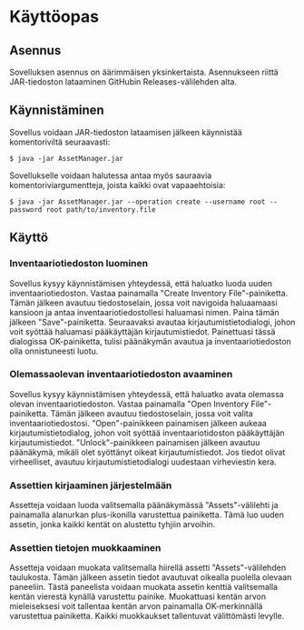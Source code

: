 # Käyttöopas

## Asennus

Sovelluksen asennus on äärimmäisen yksinkertaista. Asennukseen riittä JAR-tiedoston
lataaminen GitHubin Releases-välilehden alta.

## Käynnistäminen

Sovellus voidaan JAR-tiedoston lataamisen jälkeen käynnistää komentoriviltä seuraavasti:

```shell
$ java -jar AssetManager.jar
```

Sovellukselle voidaan halutessa antaa myös sauraavia komentoriviargumentteja, joista kaikki
ovat vapaaehtoisia:

```shell
$ java -jar AssetManager.jar --operation create --username root --password root path/to/inventory.file
```

## Käyttö

### Inventaariotiedoston luominen

Sovellus kysyy käynnistämisen yhteydessä, että haluatko luoda uuden inventaariotiedoston.
Vastaa painamalla "Create Inventory File"-painiketta.
Tämän jälkeen avautuu tiedostoselain, jossa voit navigoida haluaamaasi kansioon
ja antaa inventaariotiedostollesi haluamasi nimen. Paina tämän jälkeen "Save"-painiketta.
Seuraavaksi avautaa kirjautumistietodialogi, johon voit syöttää haluamasi pääkäyttäjän
kirjautumistiedot. Painettuasi tässä dialogissa OK-painiketta, tulisi päänäkymän avautua
ja inventaariotiedoston olla onnistuneesti luotu.

### Olemassaolevan inventaariotiedoston avaaminen

Sovellus kysyy käynnistämisen yhteydessä, että haluatko avata olemassa olevan inventaariotiedoston.
Vastaa painamalla "Open Inventory File"-painiketta.
Tämän jälkeen avautuu tiedostoselain, jossa voit valita inventaariotiedostosi.
"Open"-painikkeen painamisen jälkeen aukeaa kirjautumistietodialog, johon voit syöttää
inventaariotidoston pääkäyttäjän kirjautumistiedot. "Unlock"-painikkeen painamisen jälkeen
avautuu päänäkymä, mikäli olet syöttänyt oikeat kirjautumistiedot. Jos tiedot olivat virheelliset,
avautuu kirjautumistietodialogi uudestaan virheviestin kera.

### Assettien kirjaaminen järjestelmään

Assetteja voidaan luoda valitsemalla päänäkymässä "Assets"-välilehti ja painamalla
alanurkan plus-ikonilla varustettua painiketta. Tämä luo uuden assetin, jonka kaikki
kentät on alustettu tyhjiin arvoihin.

### Assettien tietojen muokkaaminen

Assetteja voidaan muokata valitsemalla hiirellä assetti "Assets"-välilehden taulukosta.
Tämän jälkeen assetin tiedot avautuvat oikealla puolella olevaan paneeliin.
Tästä paneelista voidaan muokata assetin kenttiä valitsemalla kentän vierestä kynällä varustettu painike.
Muokattuasi kentän arvon mieleiseksesi voit tallentaa kentän arvon painamalla OK-merkinnällä varustettua painiketta.
Kaikki muokkaukset tallentuvat välittömästi levylle.
